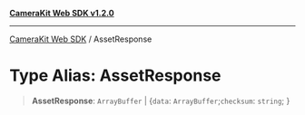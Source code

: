 [**CameraKit Web SDK v1.2.0**](../README.md)

***

[CameraKit Web SDK](../globals.md) / AssetResponse

# Type Alias: AssetResponse

> **AssetResponse**: `ArrayBuffer` \| \{`data`: `ArrayBuffer`;`checksum`: `string`; \}
